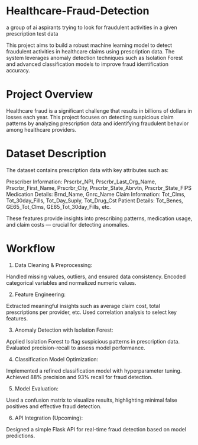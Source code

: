 # Healthcare-Fraud-Detection
a group of ai aspirants trying to look for fraudulent activities in a given prescription test data

This project aims to build a robust machine learning model to detect fraudulent activities in healthcare claims using prescription data. The system leverages anomaly detection techniques such as Isolation Forest and advanced classification models to improve fraud identification accuracy.


# Project Overview
Healthcare fraud is a significant challenge that results in billions of dollars in losses each year. This project focuses on detecting suspicious claim patterns by analyzing prescription data and identifying fraudulent behavior among healthcare providers.

# Dataset Description
The dataset contains prescription data with key attributes such as:

Prescriber Information: Prscrbr_NPI, Prscrbr_Last_Org_Name, Prscrbr_First_Name, Prscrbr_City, Prscrbr_State_Abrvtn, Prscrbr_State_FIPS
Medication Details: Brnd_Name, Gnrc_Name
Claim Information: Tot_Clms, Tot_30day_Fills, Tot_Day_Suply, Tot_Drug_Cst
Patient Details: Tot_Benes, GE65_Tot_Clms, GE65_Tot_30day_Fills, etc.

These features provide insights into prescribing patterns, medication usage, and claim costs — crucial for detecting anomalies.

# Workflow

1. Data Cleaning & Preprocessing:

Handled missing values, outliers, and ensured data consistency.
Encoded categorical variables and normalized numeric values.

2. Feature Engineering:

Extracted meaningful insights such as average claim cost, total prescriptions per provider, etc.
Used correlation analysis to select key features.

3. Anomaly Detection with Isolation Forest:

Applied Isolation Forest to flag suspicious patterns in prescription data.
Evaluated precision-recall to assess model performance.

4. Classification Model Optimization:

Implemented a refined classification model with hyperparameter tuning.
Achieved 88% precision and 93% recall for fraud detection.

5. Model Evaluation:

Used a confusion matrix to visualize results, highlighting minimal false positives and effective fraud detection.

6. API Integration (Upcoming):

Designed a simple Flask API for real-time fraud detection based on model predictions.

